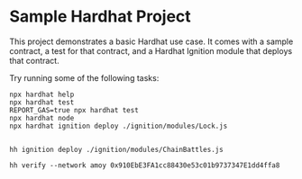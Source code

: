 # Sample Hardhat Project

This project demonstrates a basic Hardhat use case. It comes with a sample contract, a test for that contract, and a Hardhat Ignition module that deploys that contract.

Try running some of the following tasks:

```shell
npx hardhat help
npx hardhat test
REPORT_GAS=true npx hardhat test
npx hardhat node
npx hardhat ignition deploy ./ignition/modules/Lock.js


hh ignition deploy ./ignition/modules/ChainBattles.js

hh verify --network amoy 0x910EbE3FA1cc88430e53c01b9737347E1dd4ffa8
```

